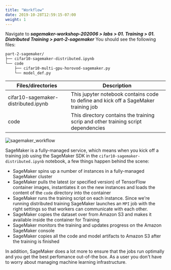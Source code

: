 ```yaml
---
title: "Workflow"
date: 2019-10-28T12:59:15-07:00
weight: 1
---
```

Navigate to
***sagemaker-workshop-202006 > labs > 01. Training > 01. Distributed Training > part-2-sagemaker***
You should see the following files:

```bash
part-2-sagemaker/
├── cifar10-sagemaker-distributed.ipynb
└── code
    ├── cifar10-multi-gpu-horovod-sagemaker.py
    └── model_def.py
```

|Files/directories|Description|
|-----|-----|
|cifar10-sagemaker-distributed.ipynb |This jupyter notebook contains code to define and kick off a SageMaker training job|
|code |This directory contains the training scrip and other training script dependencies|

![sagemaker_workflow](/images/sagemaker/workflow.png)

SageMaker is a fully-managed service, which means when you kick off a training job using the SageMaker SDK in the `cifar10-sagemaker-distributed.ipynb` notebook, a few  things happen behind the scene:

* SageMaker spins up a number of instances in a fully-managed SageMaker cluster
* SageMaker pulls the latest (or specified version) of TensorFlow container images, instantiates it on the new instances and loads the content of the `code` directory into the container
* SageMaker runs the training script on each instance. Since we're running distributed training SageMaker launches an `MPI` job with the right settings so that workers can communicate with each other.
* SageMaker copies the dataset over from Amazon S3 and makes it available inside the container for Training
* SageMaker monitors the training and updates progress on the Amazon SageMaker console
* SageMaker copies all the code and model artifacts to Amazon S3 after the training is finished

In addition, SageMaker does a lot more to ensure that the jobs run optimally and you get the best perfomance out-of-the box. As a user you don't have to worry about managing machine learning infrastructure.
